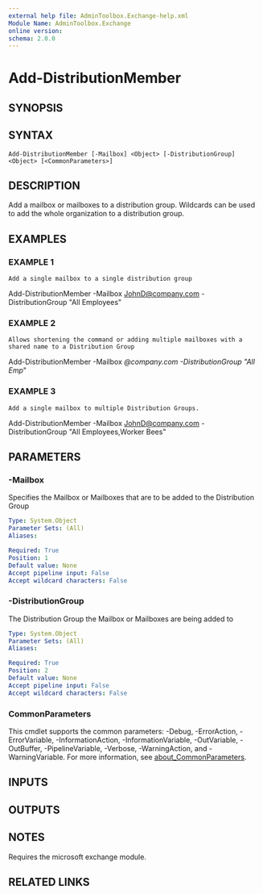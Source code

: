 ```yaml
---
external help file: AdminToolbox.Exchange-help.xml
Module Name: AdminToolbox.Exchange
online version:
schema: 2.0.0
---
```


# Add-DistributionMember

## SYNOPSIS

## SYNTAX

```
Add-DistributionMember [-Mailbox] <Object> [-DistributionGroup] <Object> [<CommonParameters>]
```

## DESCRIPTION
Add a mailbox or mailboxes to a distribution group.
Wildcards can be used to add the whole organization to a distribution group.

## EXAMPLES

### EXAMPLE 1
```
Add a single mailbox to a single distribution group
```

Add-DistributionMember -Mailbox JohnD@company.com -DistributionGroup "All Employees"

### EXAMPLE 2
```
Allows shortening the command or adding multiple mailboxes with a shared name to a Distribution Group
```

Add-DistributionMember -Mailbox *@company.com -DistributionGroup "All Emp*"

### EXAMPLE 3
```
Add a single mailbox to multiple Distribution Groups.
```

Add-DistributionMember -Mailbox JohnD@company.com -DistributionGroup "All Employees,Worker Bees"

## PARAMETERS

### -Mailbox
Specifies the Mailbox or Mailboxes that are to be added to the Distribution Group

```yaml
Type: System.Object
Parameter Sets: (All)
Aliases:

Required: True
Position: 1
Default value: None
Accept pipeline input: False
Accept wildcard characters: False
```

### -DistributionGroup
The Distribution Group the Mailbox or Mailboxes are being added to

```yaml
Type: System.Object
Parameter Sets: (All)
Aliases:

Required: True
Position: 2
Default value: None
Accept pipeline input: False
Accept wildcard characters: False
```

### CommonParameters
This cmdlet supports the common parameters: -Debug, -ErrorAction, -ErrorVariable, -InformationAction, -InformationVariable, -OutVariable, -OutBuffer, -PipelineVariable, -Verbose, -WarningAction, and -WarningVariable. For more information, see [about_CommonParameters](http://go.microsoft.com/fwlink/?LinkID=113216).

## INPUTS

## OUTPUTS

## NOTES
Requires the microsoft exchange module.

## RELATED LINKS
